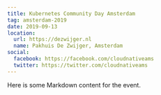 ```yaml
---
title: Kubernetes Community Day Amsterdam
tag: amsterdam-2019
date: 2019-09-13
location:
  url: https://dezwijger.nl
  name: Pakhuis De Zwijger, Amsterdam
social:
  facebook: https://facebook.com/cloudnativeams
  twitter: https://twitter.com/cloudnativeams
---
```


Here is some Markdown content for the event.
